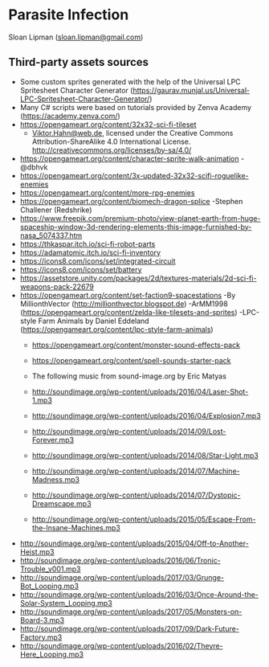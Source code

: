# Parasite Infection

Sloan Lipman (sloan.lipman@gmail.com)

## Third-party assets sources

- Some custom sprites generated with the help of the Universal LPC Spritesheet Character Generator (<https://gaurav.munjal.us/Universal-LPC-Spritesheet-Character-Generator/>)
- Many C# scripts were based on tutorials provided by Zenva Academy (<https://academy.zenva.com/>)
- <https://opengameart.org/content/32x32-sci-fi-tileset>
  - Viktor.Hahn@web.de, licensed under the Creative Commons Attribution-ShareAlike 4.0 International License. <http://creativecommons.org/licenses/by-sa/4.0/>
- <https://opengameart.org/content/character-sprite-walk-animation>
  -@dbhvk
- <https://opengameart.org/content/3x-updated-32x32-scifi-roguelike-enemies>
- <https://opengameart.org/content/more-rpg-enemies>
- <https://opengameart.org/content/biomech-dragon-splice>
  -Stephen Challener (Redshrike)
- <https://www.freepik.com/premium-photo/view-planet-earth-from-huge-spaceship-window-3d-rendering-elements-this-image-furnished-by-nasa_5074337.htm>
- <https://thkaspar.itch.io/sci-fi-robot-parts>
- <https://adamatomic.itch.io/sci-fi-inventory>
- <https://icons8.com/icons/set/integrated-circuit>
- <https://icons8.com/icons/set/battery>
- <https://assetstore.unity.com/packages/2d/textures-materials/2d-sci-fi-weapons-pack-22679>
- <https://opengameart.org/content/set-faction9-spacestations>
  -By MillionthVector (<http://millionthvector.blogspot.de>)
  -ArMM1998 (<https://opengameart.org/content/zelda-like-tilesets-and-sprites>)
  -LPC-style Farm Animals by Daniel Eddeland (<https://opengameart.org/content/lpc-style-farm-animals>)
  - <https://opengameart.org/content/monster-sound-effects-pack>
  - <https://opengameart.org/content/spell-sounds-starter-pack>

  - The following music from sound-image.org by Eric Matyas
  - <http://soundimage.org/wp-content/uploads/2016/04/Laser-Shot-1.mp3>
  - <http://soundimage.org/wp-content/uploads/2016/04/Explosion7.mp3>
  - <http://soundimage.org/wp-content/uploads/2014/09/Lost-Forever.mp3>
  - <http://soundimage.org/wp-content/uploads/2014/08/Star-Light.mp3>
  - <http://soundimage.org/wp-content/uploads/2014/07/Machine-Madness.mp3>
  - <http://soundimage.org/wp-content/uploads/2014/07/Dystopic-Dreamscape.mp3>
  - <http://soundimage.org/wp-content/uploads/2015/05/Escape-From-the-Insane-Machines.mp3>
- <http://soundimage.org/wp-content/uploads/2015/04/Off-to-Another-Heist.mp3>
- <http://soundimage.org/wp-content/uploads/2016/06/Tronic-Trouble_v001.mp3>
- <http://soundimage.org/wp-content/uploads/2017/03/Grunge-Bot_Looping.mp3>
- <http://soundimage.org/wp-content/uploads/2016/03/Once-Around-the-Solar-System_Looping.mp3>
- <http://soundimage.org/wp-content/uploads/2017/05/Monsters-on-Board-3.mp3>
- <http://soundimage.org/wp-content/uploads/2017/09/Dark-Future-Factory.mp3>
- <http://soundimage.org/wp-content/uploads/2016/02/Theyre-Here_Looping.mp3>
